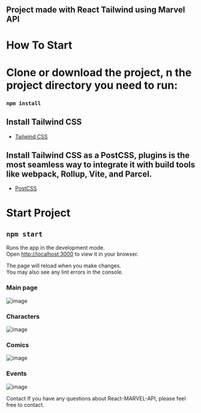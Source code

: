 ## Project made with React Tailwind using Marvel API

# How To Start

# Clone or download the project, n the project directory you need to run:
### `npm install`

## Install Tailwind CSS
* [Tailwind CSS](https://tailwindcss.com/docs/installation)

## Install Tailwind CSS as a PostCSS, plugins is the most seamless way to integrate it with build tools like webpack, Rollup, Vite, and Parcel.
* [PostCSS](https://tailwindcss.com/docs/installation/using-postcss)

# Start Project

## `npm start`

Runs the app in the development mode.\
Open [http://localhost:3000](http://localhost:3000) to view it in your browser.

The page will reload when you make changes.\
You may also see any lint errors in the console.

### Main page
![image](https://user-images.githubusercontent.com/85111590/203423696-93cc0300-362e-4e28-83dd-567dc4f3bd79.png)

### Characters
![image](https://user-images.githubusercontent.com/85111590/203423768-551f59bc-30ad-482a-a6b1-add229d4ea5b.png)

### Comics
![image](https://user-images.githubusercontent.com/85111590/203423869-471baf95-c233-4a55-bd6f-864b5b90db1f.png)

### Events
![image](https://user-images.githubusercontent.com/85111590/203423942-785f048a-cf88-48d9-98bb-ed66f53a5920.png)

Contact
If you have any questions about React-MARVEL-API, please feel free to contact.
